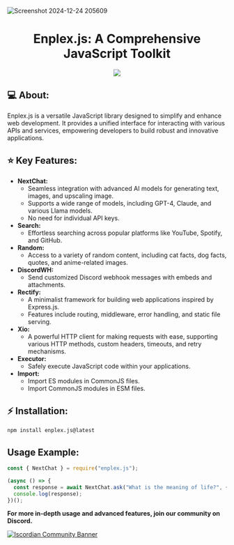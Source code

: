 <p align = "center">
   
![Screenshot 2024-12-24 205609](https://github.com/user-attachments/assets/415145ab-18f3-4da2-8298-80b6fde96db3)
</p>

<h1 align = "center">
Enplex.js: A Comprehensive JavaScript Toolkit
</h1>

<p align="center">
  <a href="https://www.npmjs.com/package/enplex.js">
    <img src="https://img.shields.io/badge/npm-package-red.svg">
  </a>
</p>

## 💻 About:

Enplex.js is a versatile JavaScript library designed to simplify and enhance web development. It provides a unified interface for interacting with various APIs and services, empowering developers to build robust and innovative applications.

## ⭐ Key Features:

* **NextChat:** 
   - Seamless integration with advanced AI models for generating text, images, and upscaling image.
   - Supports a wide range of models, including GPT-4, Claude, and various Llama models.
   - No need for individual API keys.
* **Search:** 
   - Effortless searching across popular platforms like YouTube, Spotify, and GitHub.
* **Random:** 
   - Access to a variety of random content, including cat facts, dog facts, quotes, and anime-related images.
* **DiscordWH:** 
   - Send customized Discord webhook messages with embeds and attachments.
* **Rectify:** 
   - A minimalist framework for building web applications inspired by Express.js.
   - Features include routing, middleware, error handling, and static file serving.
* **Xio:** 
   - A powerful HTTP client for making requests with ease, supporting various HTTP methods, custom headers, timeouts, and retry mechanisms.
* **Executor:** 
   - Safely execute JavaScript code within your applications.
* **Import:** 
   - Import ES modules in CommonJS files.
   - Import CommonJS modules in ESM files.

## ⚡ Installation:

```bash
npm install enplex.js@latest
```

## Usage Example:

```js
const { NextChat } = require("enplex.js");

(async () => {
  const response = await NextChat.ask("What is the meaning of life?", { model: "gemini" });
  console.log(response);
})();
```

**For more in-depth usage and advanced features, join our community on Discord.**

[![Iscordian Community Banner](https://api.weblutions.com/discord/invite/Qn5N7gQEcr)](https://discord.gg/Iscordian/Qn5N7gQEcr)

